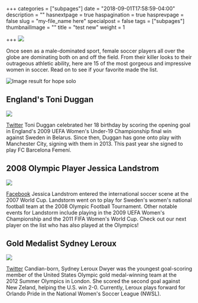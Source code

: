 +++
categories = ["subpages"]
date = "2018-09-01T17:58:59-04:00"
description = ""
hasnextpage = true
haspagination = true
hasprevpage = false
slug = "my-file_name here"
specialpost = false
tags = ["subpages"]
thumbnailImage = ""
title = "test new"
weight = 1

+++
![](http://americancolumn.com/wp-content/uploads/2018/03/BREAKING-48.jpg)

Once seen as a male-dominated sport, female soccer players all over the globe are dominating both on and off the field. From their killer looks to their outrageous athletic ability, here are 15 of the most gorgeous and impressive women in soccer. Read on to see if your favorite made the list.

![Image result for hope solo](http://americancolumn.com/wp-content/uploads/2018/03/Hope-Solo-768x432.jpg)

## England's Toni Duggan

![](http://americancolumn.com/wp-content/uploads/2018/02/toni_duggan-1519463435129.jpg)

[Twitter](https://twitter.com/toniduggan/status/879812897383362561) Toni Duggan celebrated her 18 birthday by scoring the opening goal in England's 2009 UEFA Women's Under-19 Championship final win against Sweden in Belarus. Since then, Duggan has gone onto play with Manchester City, signing with them in 2013. This past year she signed to play FC Barcelona Femení.

## 2008 Olympic Player Jessica Landstrom

![](http://americancolumn.com/wp-content/uploads/2018/02/jessica_landstrom-1519463217757.jpg)

[Facebook](https://www.facebook.com/181344805233972/photos/a.206504802717972.47640.181344805233972/323303754371409/?type=3&theater) Jessica Landstrom entered the international soccer scene at the 2007 World Cup. Landstorm went on to play for Sweden's women's national football team at the 2008 Olympic Football Tournament. Other notable events for Landstorm include playing in the 2009 UEFA Women's Championship and the 2011 FIFA Women's World Cup. Check out our next player on the list who has also played at the Olympics!

## Gold Medalist Sydney Leroux

![](http://americancolumn.com/wp-content/uploads/2018/02/sydney_leroux-1519463171891.jpg)

[Twitter](https://twitter.com/sydneyleroux/status/939984751842222083) Candian-born, Sydney Leroux Dwyer was the youngest goal-scoring member of the United States Olympic gold medal-winning team at the 2012 Summer Olympics in London. She scored the second goal against New Zeland, helping the U.S. win 2-0. Currently, Leroux plays forward for Orlando Pride in the National Women's Soccer League (NWSL).